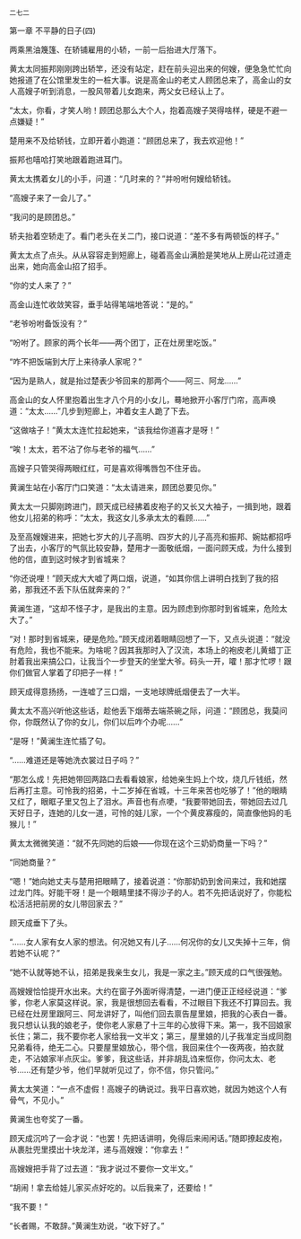     二七二 

   第一章 不平静的日子(四)

   两乘黑油篾篷、在轿铺雇用的小轿，一前一后抬进大厅落下。

   黄太太同振邦刚刚跨出轿竿，还没有站定，赶在前头迎出来的何嫂，便急急忙忙向她报道了在公馆里发生的一桩大事。说是高金山的老丈人顾团总来了，高金山的女人高嫂子听到消息，一股风带着儿女跑来，两父女已经认上了。

   “太太，你看，才笑人哟！顾团总那么大个人，抱着高嫂子哭得啥样，硬是不避一点嫌疑！”

   楚用来不及给轿钱，立即开着小跑道：“顾团总来了，我去欢迎他！”

   振邦也嘻哈打笑地跟着跑进耳门。

   黄太太携着女儿的小手，问道：“几时来的？”并吩咐何嫂给轿钱。

   “高嫂子来了一会儿了。”

   “我问的是顾团总。”

   轿夫抬着空轿走了。看门老头在关二门，接口说道：“差不多有两顿饭的样子。”

   黄太太点了点头。从从容容走到短廊上，碰着高金山满脸是笑地从上房山花过道走出来，她向高金山招了招手。

   “你的丈人来了？”

   高金山连忙收敛笑容，垂手站得笔端地答说：“是的。”

   “老爷吩咐备饭没有？”

   “吩咐了。顾家的两个长年——两个团丁，正在灶房里吃饭。”

   “咋不把饭端到大厅上来待承人家呢？”

   “因为是熟人，就是抬过楚表少爷回来的那两个——阿三、阿龙……”

   高金山的女人怀里抱着出生才八个月的小女儿，蓦地掀开小客厅门帘，高声唤道：“太太……”几步到短廊上，冲着女主人跪了下去。

   “这做啥子！”黄太太连忙拉起她来，“该我给你道喜才是呀！”

   “唉！太太，若不沾了你与老爷的福气……”

   高嫂子只管哭得两眼红红，可是喜欢得嘴唇包不住牙齿。

   黄澜生站在小客厅门口笑道：“太太请进来，顾团总要见你。”

   黄太太一只脚刚跨进门，顾天成已经拂着皮袍子的又长又大袖子，一揖到地，跟着他女儿招弟的称呼：“太太，我这女儿多承太太的看顾……”

   及至高嫂嫂进来，把她七岁大的儿子高明、四岁大的儿子高亮和振邦、婉姑都招呼了出去，小客厅的气氛比较安静，楚用才一面敬纸烟，一面问顾天成，为什么接到他的信，直到这时候才到省城来？

   “你还说哩！”顾天成大大嘘了两口烟，说道，“如其你信上讲明白找到了我的招弟，那我还不丢下队伍就奔来的？”

   黄澜生道，“这却不怪子才，是我出的主意。因为顾虑到你那时到省城来，危险太大了。”

   “对！那时到省城来，硬是危险。”顾天成闭着眼睛回想了一下，又点头说道：“就没有危险，我也不能来。为啥呢？因其我那时入了汉流，本场上的袍皮老儿黄蜡丁正肘着我出来搞公口，让我当个一步登天的坐堂大爷。码头一开，嚯！那才忙啰！跟你们做官人掌着了印把子一样！”

   顾天成得意扬扬，一连嘘了三口烟，一支地球牌纸烟便去了一大半。

   黄太太不高兴听他这些话，趁他丢下烟蒂去端茶碗之际，问道：“顾团总，我莫问你，你既然认了你的女儿，你们以后咋个办呢……”

   “是呀！”黄澜生连忙插了句。

   “……难道还是等她洗衣裳过日子吗？”

   “那怎么成！先把她带回两路口去看看娘家，给她亲生妈上个坟，烧几斤钱纸，然后再打主意。可怜我的招弟，十二岁掉在省城，十三年来苦也吃够了！”他的眼睛又红了，眼眶子里又包上了泪水。声音也有点哽，“我要带她回去，带她回去过几天好日子，连她的儿女一道，可怜的娃儿家，一个个黄皮寡瘦的，简直像他妈的毛猴儿！”

   黄太太微微笑道：“就不先同她的后娘——你现在这个三奶奶商量一下吗？”

   “同她商量？”

   “嗯！”她向她丈夫与楚用把眼睛了，接着说道：“你那奶奶到舍间来过，我和她摆过龙门阵。好能干呀！是一个眼睛里揉不得沙子的人。若不先把话说好了，你能松松活活把前房的女儿带回家去？”

   顾天成垂下了头。

   “……女人家有女人家的想法。何况她又有儿子……何况你的女儿又失掉十三年，倘若她不认呢？”

   “她不认就等她不认，招弟是我亲生女儿，我是一家之主。”顾天成的口气很强勉。

   高嫂嫂恰恰提开水出来。大约在窗子外面听得清楚，一进门便正正经经说道：“爹爹，你老人家莫这样说。家，我是很想回去看看，不过眼目下我还不打算回去。我已经在灶房里跟阿三、阿龙讲好了，叫他们回去禀告屋里娘，把我的心表白一番。我只想认认我的娘老子，使你老人家悬了十三年的心放得下来。第一，我不回娘家长住；第二，我不要你老人家给我一文半文；第三，屋里娘的儿子我准定当成同胞兄弟看待，绝无二心。只要屋里娘放心，带个信，我回来住个一夜两夜，拍衣就走，不沾娘家半点灰尘。爹爹，我这些话，并非胡乱诌来怄你，你问太太、老爷……还有楚少爷，他们早就听见过了，你不信，你只管问。”

   黄太太笑道：“一点不虚假！高嫂子的确说过。我平日喜欢她，就因为她这个人有骨气，不见小。”

   黄澜生也夸奖了一番。

   顾天成沉吟了一会才说：“也罢！先把话讲明，免得后来闹闲话。”随即撩起皮袍，从裹肚兜里摸出十块龙洋，递与高嫂嫂：“你拿去！”

   高嫂嫂把手背了过去道：“我才说过不要你一文半文。”

   “胡闹！拿去给娃儿家买点好吃的。以后我来了，还要给！”

   “我不要！”

   “长者赐，不敢辞。”黄澜生劝说，“收下好了。”

